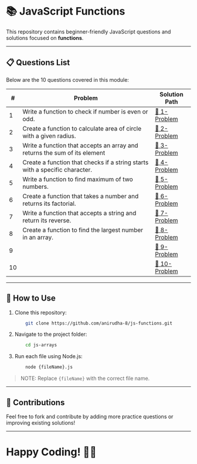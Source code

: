 # 📚 JavaScript Functions

This repository contains beginner-friendly JavaScript questions and solutions focused on **functions**.

---

## 📋 Questions List

Below are the 10 questions covered in this module:

| #  | Problem | Solution Path |
|----|---------|--------------|
| 1  | Write a function to check if number is even or odd. | [🔗 1-Problem](./1-Problem.js) |
| 2  | Create a function to calculate area of circle with a given radius. | [🔗 2-Problem](./2-Problem.js) |
| 3  | Write a function that accepts an array and returns the sum of its element | [🔗 3-Problem](./3-Problem.js) |
| 4  | Create a function that checks if a string starts with a specific character. | [🔗 4-Problem](./4-Problem.js) |
| 5  | Write a function to find maximum of two numbers. | [🔗 5-Problem](./5-Problem.js) |
| 6  | Create a function that takes a number and returns its factorial. | [🔗 6-Problem](./6-Problem.js) |
| 7  | Write a function that accepts a string and return its reverse. | [🔗 7-Problem](./7-Problem.js) |
| 8  | Create a function to find the largest number in an array. | [🔗 8-Problem](./8-Problem.js) |
| 9  |  | [🔗 9-Problem](./9-Problem.js) |
| 10 |  | [🔗 10-Problem](./10-Problem.js) |

---

## 🚀 How to Use

1. Clone this repository:  

    ```sh
        git clone https://github.com/anirudha-8/js-functions.git
    ```

2. Navigate to the project folder:

    ```bash
        cd js-arrays
    ```

3. Run each file using Node.js:

    ```bash
        node {fileName}.js
    ```

> NOTE: Replace `{fileName}` with the correct file name.

---

## 📢 Contributions

Feel free to fork and contribute by adding more practice questions or improving existing solutions!

---

# Happy Coding! 🚀🔥

